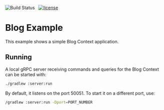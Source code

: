 ![Build Status][actions-badge] &nbsp;
[![license][license-badge]](http://www.apache.org/licenses/LICENSE-2.0)


[actions-badge]: https://github.com/spine-examples/blog/workflows/CI/badge.svg?branch=master
[license-badge]: https://img.shields.io/badge/license-Apache%20License%202.0-blue.svg?style=flat

# Blog Example

This example shows a simple Blog Context application.

## Running

A local gRPC server receiving commands and queries for the Blog Context can be started with: 
```sh
./gradlew :server:run
```

By default, it listens on the port 50051. To start it on a different port, use:
```sh
/gradlew :server:run -Dport=PORT_NUMBER
```
